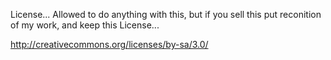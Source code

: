 License...
Allowed to do anything with this, but if you sell this put reconition of my work, and keep this License...

http://creativecommons.org/licenses/by-sa/3.0/
